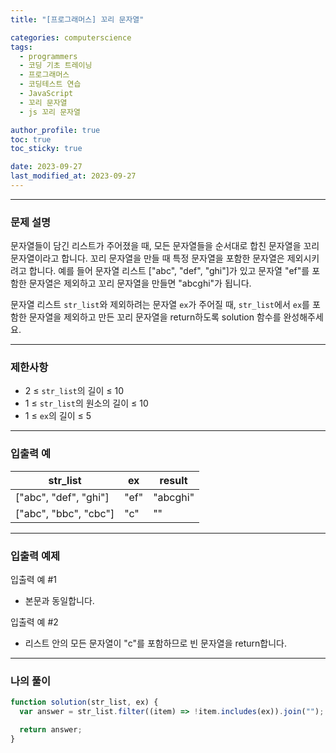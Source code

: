 ```yaml
---
title: "[프로그래머스] 꼬리 문자열"

categories: computerscience
tags:
  - programmers
  - 코딩 기초 트레이닝
  - 프로그래머스
  - 코딩테스트 연습
  - JavaScript
  - 꼬리 문자열
  - js 꼬리 문자열

author_profile: true
toc: true
toc_sticky: true

date: 2023-09-27
last_modified_at: 2023-09-27
---
```


---

### 문제 설명

문자열들이 담긴 리스트가 주어졌을 때, 모든 문자열들을 순서대로 합친 문자열을 꼬리 문자열이라고 합니다. 꼬리 문자열을 만들 때 특정 문자열을 포함한 문자열은 제외시키려고 합니다. 예를 들어 문자열 리스트 ["abc", "def", "ghi"]가 있고 문자열 "ef"를 포함한 문자열은 제외하고 꼬리 문자열을 만들면 "abcghi"가 됩니다.

문자열 리스트 `str_list`와 제외하려는 문자열 `ex`가 주어질 때, `str_list`에서 `ex`를 포함한 문자열을 제외하고 만든 꼬리 문자열을 return하도록 solution 함수를 완성해주세요.

---

### 제한사항

- 2 ≤ `str_list`의 길이 ≤ 10
- 1 ≤ `str_list`의 원소의 길이 ≤ 10
- 1 ≤ `ex`의 길이 ≤ 5

---

### 입출력 예

| str_list              | ex   | result   |
| --------------------- | ---- | -------- |
| ["abc", "def", "ghi"] | "ef" | "abcghi" |
| ["abc", "bbc", "cbc"] | "c"  | ""       |

---

### 입출력 예제

입출력 예 #1

- 본문과 동일합니다.

입출력 예 #2

- 리스트 안의 모든 문자열이 "c"를 포함하므로 빈 문자열을 return합니다.

---

### 나의 풀이

```jsx
function solution(str_list, ex) {
  var answer = str_list.filter((item) => !item.includes(ex)).join("");

  return answer;
}
```
